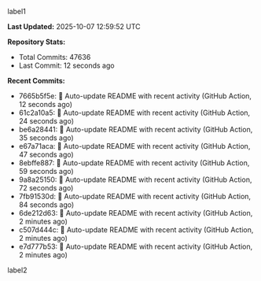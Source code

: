 
label1 
<!-- ACTIVITY_START -->
**Last Updated:** 2025-10-07 12:59:52 UTC

**Repository Stats:**
- Total Commits: 47636
- Last Commit: 12 seconds ago

**Recent Commits:**
- 7665b5f5e: 🤖 Auto-update README with recent activity (GitHub Action, 12 seconds ago)
- 61c2a10a5: 🤖 Auto-update README with recent activity (GitHub Action, 24 seconds ago)
- be6a28441: 🤖 Auto-update README with recent activity (GitHub Action, 35 seconds ago)
- e67a71aca: 🤖 Auto-update README with recent activity (GitHub Action, 47 seconds ago)
- 8ebffe887: 🤖 Auto-update README with recent activity (GitHub Action, 59 seconds ago)
- 9a8a25150: 🤖 Auto-update README with recent activity (GitHub Action, 72 seconds ago)
- 7fb91530d: 🤖 Auto-update README with recent activity (GitHub Action, 84 seconds ago)
- 6de212d63: 🤖 Auto-update README with recent activity (GitHub Action, 2 minutes ago)
- c507d444c: 🤖 Auto-update README with recent activity (GitHub Action, 2 minutes ago)
- e7d777b53: 🤖 Auto-update README with recent activity (GitHub Action, 2 minutes ago)
<!-- ACTIVITY_END -->

label2
